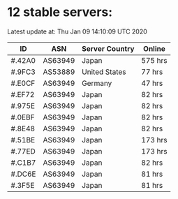 # 12 stable servers:

Latest update at: Thu Jan 09 14:10:09 UTC 2020

| ID | ASN | Server Country | Online |
| -- | --- | -------------- | ------ |
| #.42A0 | AS63949 | Japan | 575 hrs |
| #.9FC3 | AS53889 | United States | 77 hrs |
| #.E0CF | AS63949 | Germany | 47 hrs |
| #.EF72 | AS63949 | Japan | 82 hrs |
| #.975E | AS63949 | Japan | 82 hrs |
| #.0EBF | AS63949 | Japan | 82 hrs |
| #.8E48 | AS63949 | Japan | 82 hrs |
| #.51BE | AS63949 | Japan | 173 hrs |
| #.77ED | AS63949 | Japan | 173 hrs |
| #.C1B7 | AS63949 | Japan | 82 hrs |
| #.DC6E | AS63949 | Japan | 81 hrs |
| #.3F5E | AS63949 | Japan | 81 hrs |

